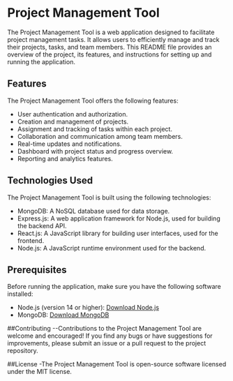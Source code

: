 # Project Management Tool

The Project Management Tool is a web application designed to facilitate project management tasks. It allows users to efficiently manage and track their projects, tasks, and team members. This README file provides an overview of the project, its features, and instructions for setting up and running the application.

## Features

The Project Management Tool offers the following features:

- User authentication and authorization.
- Creation and management of projects.
- Assignment and tracking of tasks within each project.
- Collaboration and communication among team members.
- Real-time updates and notifications.
- Dashboard with project status and progress overview.
- Reporting and analytics features.

## Technologies Used

The Project Management Tool is built using the following technologies:

- MongoDB: A NoSQL database used for data storage.
- Express.js: A web application framework for Node.js, used for building the backend API.
- React.js: A JavaScript library for building user interfaces, used for the frontend.
- Node.js: A JavaScript runtime environment used for the backend.

## Prerequisites

Before running the application, make sure you have the following software installed:

- Node.js (version 14 or higher): [Download Node.js](https://nodejs.org/)
- MongoDB: [Download MongoDB](https://www.mongodb.com/)

##Contributing
--Contributions to the Project Management Tool are welcome and encouraged! If you find any bugs or have suggestions for improvements, please submit an issue or a pull request to the project repository.

##License
-The Project Management Tool is open-source software licensed under the MIT license.
